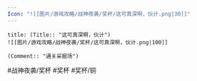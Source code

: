 ```yaml
---
Icon: "![[图片/游戏攻略/战神夜袭/奖杯/这可真深啊，伙计.png|30]]"
---
```

```ad-common-bronze-trophy
title: (Title:: "这可真深啊，伙计")
![[图片/游戏攻略/战神夜袭/奖杯/这可真深啊，伙计.png|100]]

(Comment:: "通关采掘场")
```

#战神夜袭/奖杯 #奖杯 #奖杯/铜
